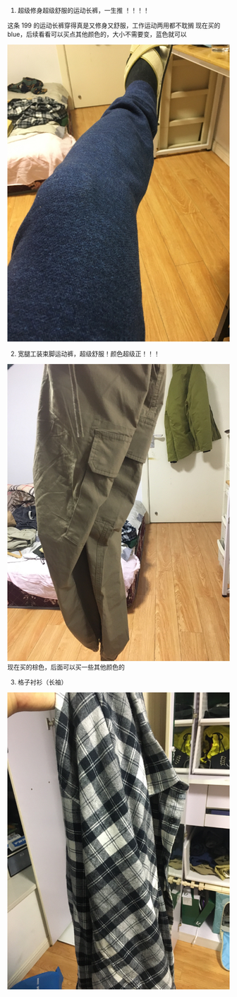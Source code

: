 1. 超级修身超级舒服的运动长裤，一生推 ！！！！

这条 199 的运动长裤穿得真是又修身又舒服，工作运动两用都不耽搁
现在买的 blue，后续看看可以买点其他颜色的，大小不需要变，蓝色就可以

![运动长裤](运动长裤.jpeg)

2. 宽腿工装束脚运动裤，超级舒服！颜色超级正！！！

![宽腿工装束脚运动裤](宽腿工装束脚运动裤.jpeg)
现在买的棕色，后面可以买一些其他颜色的

3. 格子衬衫（长袖）

![格子衬衫灰色](格子衬衫灰色.jpeg)
